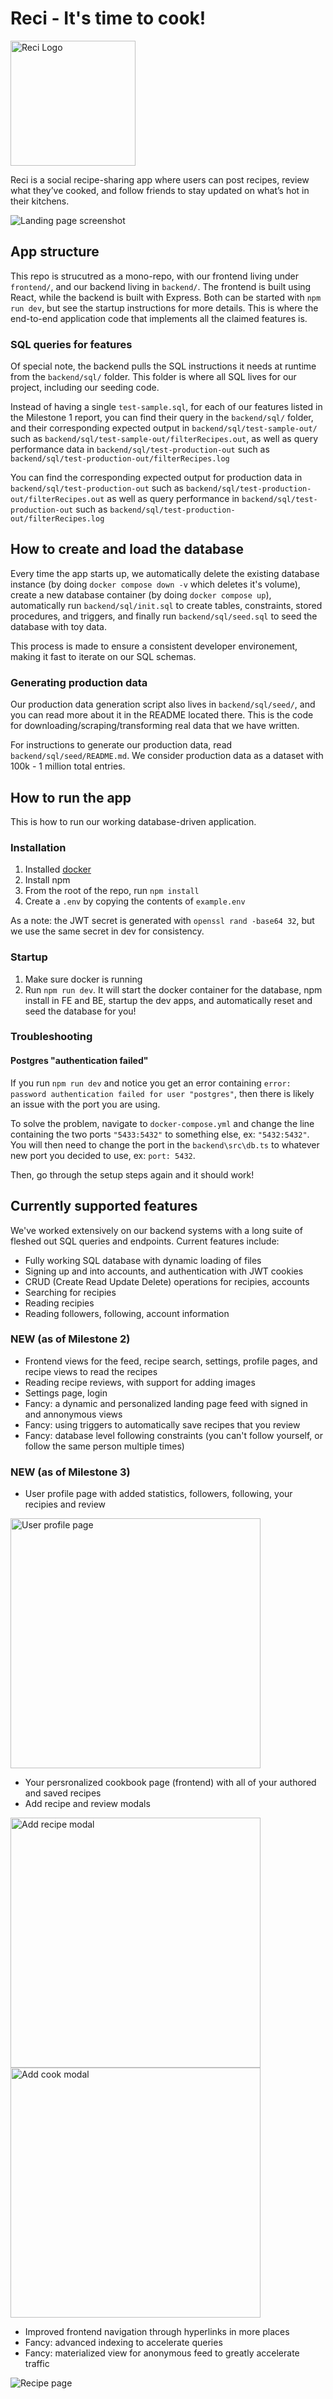 # Reci - It's time to cook!

<img src="reci.png" alt="Reci Logo" width="200">

Reci is a social recipe-sharing app where users can post recipes, review what they’ve cooked, and follow friends to stay updated on what’s hot in their kitchens.

![Landing page screenshot](screenshot.png)

## App structure

This repo is strucutred as a mono-repo, with our frontend living under `frontend/`, and our backend living in `backend/`. The frontend is built using React, while the backend is built with Express. Both can be started with `npm run dev`, but see the startup instructions for more details. This is where the end-to-end application code that implements all the claimed features is.

### SQL queries for features

Of special note, the backend pulls the SQL instructions it needs at runtime from the `backend/sql/` folder. This folder is where all SQL lives for our project, including our seeding code.

Instead of having a single `test-sample.sql`, for each of our features listed in the Milestone 1 report, you can find their query in the `backend/sql/` folder, and their corresponding expected output in `backend/sql/test-sample-out/` such as `backend/sql/test-sample-out/filterRecipes.out`, as well as query performance data in `backend/sql/test-production-out` such as `backend/sql/test-production-out/filterRecipes.log`

You can find the corresponding expected output for production data in `backend/sql/test-production-out` such as `backend/sql/test-production-out/filterRecipes.out` as well as query performance in `backend/sql/test-production-out` such as `backend/sql/test-production-out/filterRecipes.log`

## How to create and load the database

Every time the app starts up, we automatically delete the existing database instance (by doing `docker compose down -v` which deletes it's volume), create a new database container (by doing `docker compose up`), automatically run `backend/sql/init.sql` to create tables, constraints, stored procedures, and triggers, and finally run `backend/sql/seed.sql` to seed the database with toy data.

This process is made to ensure a consistent developer environement, making it fast to iterate on our SQL schemas.

### Generating production data

Our production data generation script also lives in `backend/sql/seed/`, and you can read more about it in the README located there. This is the code for downloading/scraping/transforming real data that we have written.

For instructions to generate our production data, read `backend/sql/seed/README.md`. We consider production data as a dataset with 100k - 1 million total entries.

## How to run the app

This is how to run our working database-driven application.

### Installation

1. Installed [docker](https://www.docker.com/get-started/)
2. Install npm
3. From the root of the repo, run `npm install`
4. Create a `.env` by copying the contents of `example.env`

As a note: the JWT secret is generated with `openssl rand -base64 32`, but we use the same secret in dev for consistency.

### Startup

1. Make sure docker is running
2. Run `npm run dev`. It will start the docker container for the database, npm install in FE and BE, startup the dev apps, and automatically reset and seed the database for you!

### Troubleshooting

#### Postgres "authentication failed"

If you run `npm run dev` and notice you get an error containing `error: password authentication failed for user "postgres"`, then there is likely an issue with the port you are using.

To solve the problem, navigate to `docker-compose.yml` and change the line containing the two ports `"5433:5432"` to something else, ex: `"5432:5432"`. You will then need to change the port in the `backend\src\db.ts` to whatever new port you decided to use, ex: `port: 5432`.

Then, go through the setup steps again and it should work!

## Currently supported features

We've worked extensively on our backend systems with a long suite of fleshed out SQL queries and endpoints. Current features include:

- Fully working SQL database with dynamic loading of files
- Signing up and into accounts, and authentication with JWT cookies
- CRUD (Create Read Update Delete) operations for recipies, accounts
- Searching for recipies
- Reading recipies
- Reading followers, following, account information

### NEW (as of Milestone 2)

- Frontend views for the feed, recipe search, settings, profile pages, and recipe views to read the recipes
- Reading recipe reviews, with support for adding images
- Settings page, login
- Fancy: a dynamic and personalized landing page feed with signed in and annonymous views
- Fancy: using triggers to automatically save recipes that you review
- Fancy: database level following constraints (you can't follow yourself, or follow the same person multiple times)
  
### NEW (as of Milestone 3)

- User profile page with added statistics, followers, following, your recipies and review

<img src="profile.png" alt="User profile page" width="400"/>

- Your persronalized cookbook page (frontend) with all of your authored and saved recipes
- Add recipe and review modals

<img src="image.png" alt="Add recipe modal" width="400"/>
<img src="image-1.png" alt="Add cook modal" width="400"/>

- Improved frontend navigation through hyperlinks in more places
- Fancy: advanced indexing to accelerate queries
- Fancy: materialized view for anonymous feed to greatly accelerate traffic

![Recipe page](recipe_page.png)

